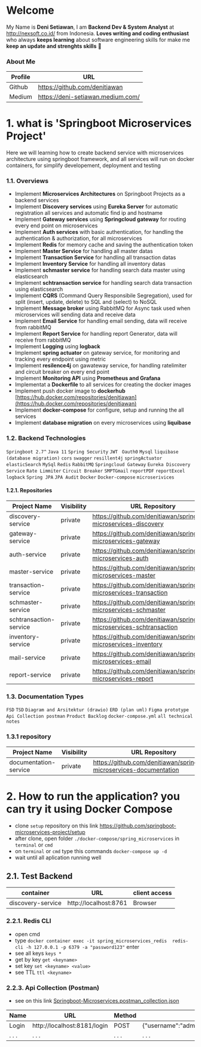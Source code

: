 # Welcome 

My Name is **Deni Setiawan**, I am **Backend Dev & System Analyst** at http://nexsoft.co.id/ from Indonesia.
**Loves writing and coding enthusiast** who always **keeps learning** about software engineering skills for make me **keep an update and strenghts skills** 🚀


### About Me
| Profile     | URL                                                          | 
|------------------|--------------|
| Github | https://github.com/denitiawan |
| Medium | https://deni-setiawan.medium.com/ |

# 1. what is 'Springboot Microservices Project'
Here we will learning how to create backend service with microservices architecture using springboot framework, and all services will run on docker containers, for simplify developement, deployment and testing

### 1.1. Overviews
- Implement **Microservices Architectures** on Springboot Projects as a backend services
- Implement **Discovery services** using **Eureka Server** for automatic registration all services and automatic find ip and hostname
- Implement **Gateway services** using **Springcloud gateway** for routing every end point on microservices
- Implement **Auth services** with basic authentication, for handling the authentication & authorization, for all microservices
- Implement **Redis** for memory cache and saving the authentication token
- Implement **Master Service** for handling all master datas
- Implement **Transaction Service** for handling all transaction datas
- Implement **Inventory Service** for handling all inventory datas
- Implement **schmaster service** for handling search data master using elasticsearch
- Implement **schtransaction service** for handling search data transaction using elasticsearch
- Implement **CQRS** (Command Query Responsibile Segregation), used for split (insert, update, delete) to SQL and (select) to NoSQL
- Implement **Message broker** using RabbitMQ for Async task used when microservices will sending data and receive data
- Implement **Email Service** for handling email sending, data will receive from rabbitMQ
- Implement **Report Service** for handling report Generator, data will receive from rabbitMQ
- Implement **Logging** using **logback**
- Implement **spring actuator** on gateway service, for monitoring and tracking every endpoint using metric 
- Implement **resilence4j** on gawateway service, for handling ratelimiter and circuit breaker on every end point
- Implement **Monitoring API** using **Prometheus and Grafana**
- Implementat a **Dockerfile** to all services for creating the docker images 
- Implement push docker image to **dockerhub** [https://hub.docker.com/repositories/denitiawan](https://hub.docker.com/repositories/denitiawan)
- Implement **docker-compose** for configure, setup and running the all services
- Implement **database migration** on every microservices using **liquibase**


### 1.2. Backend Technologies
`Springboot 2.7^`
`Java 11`
`Spring Security`
`JWT `
`Oauth0`
`Mysql`
`liquibase (database migration)`
`cors`
`swagger`
`resillent4j`
`springActuator`
`elasticSearch`
`MySql`
`Redis`
`RabbitMQ`
`Springcloud Gateway`
`Eureka Discovery Service`
`Rate Limmiter`
`Circuit Breaker`
`SMPTGmail`
`reportPDF`
`reportExcel`
`logback`
`Spring JPA`
`JPA Audit`
`Docker`
`Docker-compose`
`microserivices`


#### 1.2.1. Repositories
| Project Name     | Visibility  | URL Repository                                                          | 
|------------------|--------------|-------------------------------------------------------------------------|
| discovery-service | private | https://github.com/denitiawan/springboot-microservices-discovery                                     |
| gateway-service | private | https://github.com/denitiawan/springboot-microservices-gateway                                     |
| auth-service | private | https://github.com/denitiawan/springboot-microservices-auth                                     |
| master-service | private | https://github.com/denitiawan/springboot-microservices-master                                     |
| transaction-service | private | https://github.com/denitiawan/springboot-microservices-transaction                                     |
| schmaster-service | private | https://github.com/denitiawan/springboot-microservices-schmaster                                     |
| schtransaction-service | private | https://github.com/denitiawan/springboot-microservices-schtransaction                                     |
| inventory-service | private | https://github.com/denitiawan/springboot-microservices-inventory                                     |
| mail-service | private | https://github.com/denitiawan/springboot-microservices-email                                     |
| report-service | private | https://github.com/denitiawan/springboot-microservices-report                                     |


### 1.3. Documentation Types
`FSD`
`TSD`
`Diagram and Arsitektur (drawio)`
`ERD (plan uml)`
`Figma prototype`
`Api Collection postman`
`Product Backlog`
`docker-compose.yml`
`all technical notes`


### 1.3.1 repository
| Project Name     | Visibility  | URL Repository                                                          | 
|------------------|--------------|-------------------------------------------------------------------------|
| documentation-service | private | https://github.com/denitiawan/springboot-microservices-documentation                                     |


# 


# 2. How to run the application? you can try it using Docker Compose
- clone `setup` repository on this link https://github.com/springboot-microservices-project/setup
- after clone, open folder `./docker-compose/spring_microservices` in `terminal` or `cmd`
- on `terminal` or `cmd` type this commands `docker-compose up -d`
- wait until all aplication running well

## 2.1.  Test Backend
| container     | URL      | client access |
|--------|--------------|--------------|
| discovery-service  | http://localhost:8761 | Browser |


### 2.2.1. Redis CLI
- open cmd
- type `docker container exec -it spring_microservices_redis  redis-cli -h 127.0.0.1 -p 6379 -a "password123"` enter
- see all keys `keys *`
- get by key `get <keyname>`
- set key `set <keyname> <value>`
- see TTL `ttl <keyname>`

### 2.2.3.   Api Collection (Postman)
- see on this link [Springboot-Microservices.postman_collection.json](https://github.com/denitiawan/springboot-microservices-documentation/blob/main/environtment/api-collections/collection/Springboot-Microservices_v0.0.5.postman_collection.json)

| Name | URL | Method | body |
|--------|--------|--------|--------|
| Login | http://localhost:8181/login  | POST |{"username":"admin","password":"admin"} |
| . . . | . . . | . . . | . . . |



